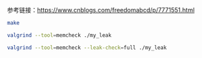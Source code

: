 参考链接：https://www.cnblogs.com/freedomabcd/p/7771551.html

```bash
make

valgrind --tool=memcheck ./my_leak

valgrind --tool=memcheck --leak-check=full ./my_leak
```